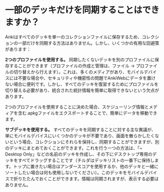 # 一部のデッキだけを同期することはできますか？

Ankiはすべてのデッキを単一のコレクションファイルに保存するため、コレクションの一部だけを同期する方法はありません。しかし、いくつかの有用な回避策があります：

**2つのプロファイルを使用する。** 同期したくないデッキを別のプロファイルに保存することができます（プロファイルの作成と管理は、ファイル → プロファイルの切り替えから行えます）。これは、多くのメディアがあり、モバイルデバイスには不要な場合や、セキュリティや機密性の問題でAnkiWebにデータを置けない場合に便利です。しかし、すべてのデッキを復習するためにプロファイルを切り替える必要があり、統合された統計情報を簡単に取得できないという欠点があります。

2つのプロファイルを使用することに決めた場合、スケジューリング情報とメディアを含む.apkgファイルをエクスポートすることで、簡単にデータを移動できます。

**サブデッキを使用する。** すべてのデッキを同期することに対する主な異議が、単にモバイルデバイスにいくつかのデッキが不要であり、画面を散らかしたくないという場合、コレクションにそれらを保持し、同期することができますが、別のデッキにまとめておくことができます。これを行う一つの方法は、「~ Desktop Only」などの名前のデッキを作成し、その下にデスクトップ専用のデッキをすべてドラッグすることです（チルダはデッキリストの一番下に保持します。トップに置きたい場合はアンダースコアを使用するか、他のデッキと一緒にソートしたい場合は何も使用しないでください）。このデッキをモバイルデバイスで折りたたんでおくことができます。情報は同期されますが、表示する必要はありません。